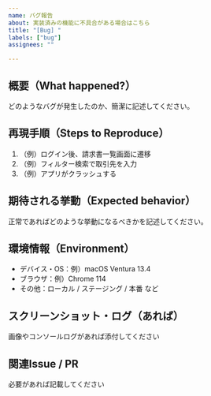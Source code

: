 ```yaml
---
name: バグ報告
about: 実装済みの機能に不具合がある場合はこちら
title: "[Bug] "
labels: ["bug"]
assignees: ""

---
```


## 概要（What happened?）
どのようなバグが発生したのか、簡潔に記述してください。

## 再現手順（Steps to Reproduce）
1. （例）ログイン後、請求書一覧画面に遷移
2. （例）フィルター検索で取引先を入力
3. （例）アプリがクラッシュする

## 期待される挙動（Expected behavior）
正常であればどのような挙動になるべきかを記述してください。

## 環境情報（Environment）
- デバイス・OS：例）macOS Ventura 13.4
- ブラウザ：例）Chrome 114
- その他：ローカル / ステージング / 本番 など

## スクリーンショット・ログ（あれば）
画像やコンソールログがあれば添付してください

## 関連Issue / PR
必要があれば記載してください
